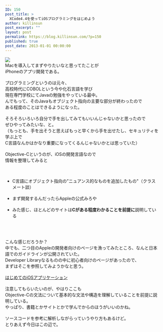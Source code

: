 ```yaml
---
ID: 150
post_title: >
  XCode4.4を使ってiOSプログラミングをはじめよう
author: killinsun
post_excerpt: ""
layout: post
permalink: https://blog.killinsun.com/?p=150
published: true
post_date: 2013-01-01 00:00:00
---
```

<div class="section">
<p><img src="https://devimages.apple.com.edgekey.net/technologies/images/tools_icon_source_editor.jpg"><br>Macを導入してまずやりたいなと思ってたことが<br>iPhoneのアプリ開発である。<br><br>プログラミングというのは元々、<br>高校時代にCOBOLという今や化石言語を学び<br>現在専門学校にてJavaの勉強をやっている最中。<br>んでもって、そのJavaもオブジェクト指向の主要な部分が終わったので<br>ある程度のことはできるようになった。<br><br>そろそろいろいろ自分で手を出してみてもいいんじゃないかと思ったので<br>ぜひやってみたいな、と。<br>（もっとも、手を出そうと思えばもっと早くから手を出せたし、セキュリティを学ぶ上で<br>C言語なんかはかなり重要になってくるんじゃないかとは思っていた）<br><br>Objective-Cというのが、iOSの開発言語なので<br>情報を整理してみると<br><br><ul><br><li>C言語にオブジェクト指向の”ニュアンス的なものを追加したもの"（クラスメート談）</li><br><li>まず開発するんだったらAppleの公式みろや</li><br><li>みた感じ、ほとんどのサイトは<span style="font-weight:bold;" class="deco">Cがある程度わかることを前提に</span>説明している</li><br></ul><br><br>こんな感じだろうか？<br>中でも、二つ目のAppleの開発者向けのページを漁ってみたところ、なんと日本語でのガイドラインが公開されていた。<br>Developer Libraryなるものの中に初心者向けのページがあったので、<br>まずはそこを参照してみようかなと思う。<br><br><a href="https://developer.apple.com/jp/devcenter/ios/library/documentation/iPhone101.pdf">はじめてのiOSアプリケーション</a><br><br>注意してもらいたいのが、やはりここも<br>Objective-Cの文法について基本的な文法や構造を理解していることを前提に説明している。<br>やっぱり、書籍とかサイトとかで学んでからのほうがいいのかね。<br><br>ソースコードを参考に解析しながらっていうやり方もあるけど。<br>とりあえず今日はこの辺で。</p>
</div>